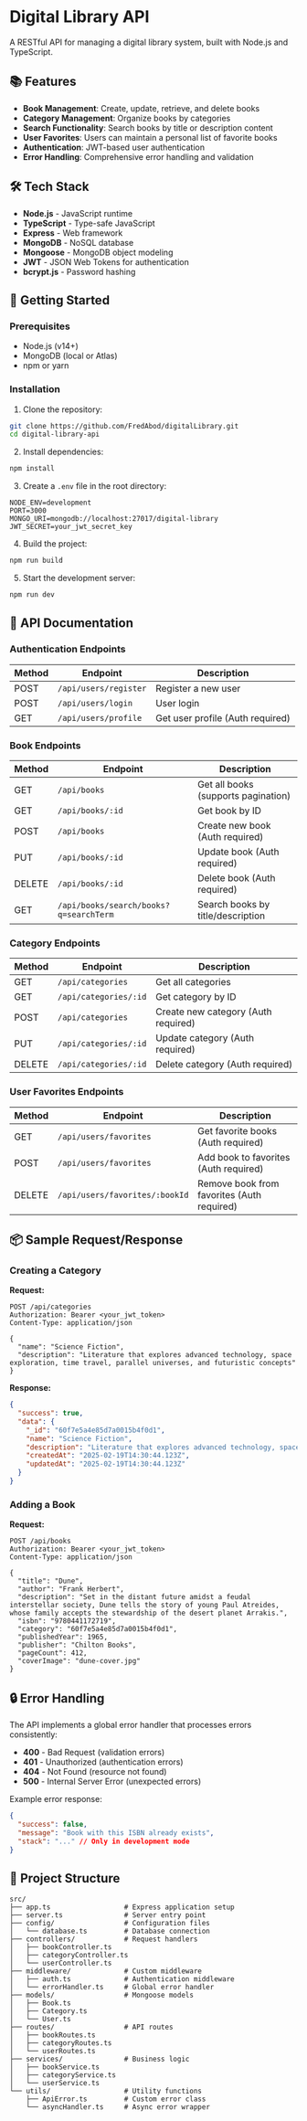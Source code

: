 # Digital Library API

A RESTful API for managing a digital library system, built with Node.js and TypeScript.

## 📚 Features

- **Book Management**: Create, update, retrieve, and delete books
- **Category Management**: Organize books by categories
- **Search Functionality**: Search books by title or description content
- **User Favorites**: Users can maintain a personal list of favorite books
- **Authentication**: JWT-based user authentication
- **Error Handling**: Comprehensive error handling and validation

## 🛠️ Tech Stack

- **Node.js** - JavaScript runtime
- **TypeScript** - Type-safe JavaScript
- **Express** - Web framework
- **MongoDB** - NoSQL database
- **Mongoose** - MongoDB object modeling
- **JWT** - JSON Web Tokens for authentication
- **bcrypt.js** - Password hashing

## 🚀 Getting Started

### Prerequisites

- Node.js (v14+)
- MongoDB (local or Atlas)
- npm or yarn

### Installation

1. Clone the repository:
```bash
git clone https://github.com/FredAbod/digitalLibrary.git
cd digital-library-api
```

2. Install dependencies:
```bash
npm install
```

3. Create a `.env` file in the root directory:
```
NODE_ENV=development
PORT=3000
MONGO_URI=mongodb://localhost:27017/digital-library
JWT_SECRET=your_jwt_secret_key
```

4. Build the project:
```bash
npm run build
```

5. Start the development server:
```bash
npm run dev
```

## 📝 API Documentation

### Authentication Endpoints

| Method | Endpoint | Description |
|--------|----------|-------------|
| POST | `/api/users/register` | Register a new user |
| POST | `/api/users/login` | User login |
| GET | `/api/users/profile` | Get user profile (Auth required) |

### Book Endpoints

| Method | Endpoint | Description |
|--------|----------|-------------|
| GET | `/api/books` | Get all books (supports pagination) |
| GET | `/api/books/:id` | Get book by ID |
| POST | `/api/books` | Create new book (Auth required) |
| PUT | `/api/books/:id` | Update book (Auth required) |
| DELETE | `/api/books/:id` | Delete book (Auth required) |
| GET | `/api/books/search/books?q=searchTerm` | Search books by title/description |

### Category Endpoints

| Method | Endpoint | Description |
|--------|----------|-------------|
| GET | `/api/categories` | Get all categories |
| GET | `/api/categories/:id` | Get category by ID |
| POST | `/api/categories` | Create new category (Auth required) |
| PUT | `/api/categories/:id` | Update category (Auth required) |
| DELETE | `/api/categories/:id` | Delete category (Auth required) |

### User Favorites Endpoints

| Method | Endpoint | Description |
|--------|----------|-------------|
| GET | `/api/users/favorites` | Get favorite books (Auth required) |
| POST | `/api/users/favorites` | Add book to favorites (Auth required) |
| DELETE | `/api/users/favorites/:bookId` | Remove book from favorites (Auth required) |

## 📦 Sample Request/Response

### Creating a Category

**Request:**
```http
POST /api/categories
Authorization: Bearer <your_jwt_token>
Content-Type: application/json

{
  "name": "Science Fiction",
  "description": "Literature that explores advanced technology, space exploration, time travel, parallel universes, and futuristic concepts"
}
```

**Response:**
```json
{
  "success": true,
  "data": {
    "_id": "60f7e5a4e85d7a0015b4f0d1",
    "name": "Science Fiction",
    "description": "Literature that explores advanced technology, space exploration, time travel, parallel universes, and futuristic concepts",
    "createdAt": "2025-02-19T14:30:44.123Z",
    "updatedAt": "2025-02-19T14:30:44.123Z"
  }
}
```

### Adding a Book

**Request:**
```http
POST /api/books
Authorization: Bearer <your_jwt_token>
Content-Type: application/json

{
  "title": "Dune",
  "author": "Frank Herbert",
  "description": "Set in the distant future amidst a feudal interstellar society, Dune tells the story of young Paul Atreides, whose family accepts the stewardship of the desert planet Arrakis.",
  "isbn": "9780441172719",
  "category": "60f7e5a4e85d7a0015b4f0d1",
  "publishedYear": 1965,
  "publisher": "Chilton Books",
  "pageCount": 412,
  "coverImage": "dune-cover.jpg"
}
```

<!-- ## 🧪 Testing

Run tests using Jest:

```bash
npm run test
``` -->

## 🔒 Error Handling

The API implements a global error handler that processes errors consistently:

- **400** - Bad Request (validation errors)
- **401** - Unauthorized (authentication errors)
- **404** - Not Found (resource not found)
- **500** - Internal Server Error (unexpected errors)

Example error response:

```json
{
  "success": false,
  "message": "Book with this ISBN already exists",
  "stack": "..." // Only in development mode
}
```

## 📅 Project Structure

```
src/
├── app.ts                  # Express application setup
├── server.ts               # Server entry point
├── config/                 # Configuration files
│   └── database.ts         # Database connection
├── controllers/            # Request handlers
│   ├── bookController.ts
│   ├── categoryController.ts
│   └── userController.ts
├── middleware/             # Custom middleware
│   ├── auth.ts             # Authentication middleware
│   └── errorHandler.ts     # Global error handler
├── models/                 # Mongoose models
│   ├── Book.ts
│   ├── Category.ts
│   └── User.ts
├── routes/                 # API routes
│   ├── bookRoutes.ts
│   ├── categoryRoutes.ts
│   └── userRoutes.ts
├── services/               # Business logic
│   ├── bookService.ts
│   ├── categoryService.ts
│   └── userService.ts
└── utils/                  # Utility functions
    ├── ApiError.ts         # Custom error class
    └── asyncHandler.ts     # Async error wrapper
```

<!-- ## 🤝 Contributing

1. Fork the repository
2. Create your feature branch (`git checkout -b feature/amazing-feature`)
3. Commit your changes (`git commit -m 'Add some amazing feature'`)
4. Push to the branch (`git push origin feature/amazing-feature`)
5. Open a Pull Request

## 📜 License

This project is licensed under the MIT License - see the LICENSE file for details. -->

<!-- ## ✨ Future Enhancements

- Add rate limiting
- Implement refresh tokens
- Add role-based access control
- Add book reviews and ratings
- Integrate with external book APIs
- Add image upload functionality -->